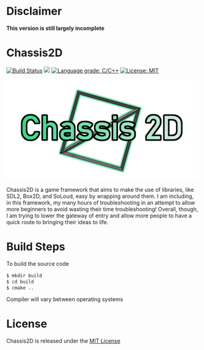 # Disclaimer

**This version is still largely incomplete**

# Chassis2D
[![Build Status](https://github.com/YamiOG/Chassis2D/actions/workflows/cmake.yml/badge.svg?branch=master)](https://github.com/YamiOG/Chassis2D/actions/workflows/cmake.yml)
[![](https://img.shields.io/github/last-commit/YamiOG/Chassis2D.svg)](https://github.com/YamiOG/Chassis2D/commits/master)
[![Language grade: C/C++](https://img.shields.io/lgtm/grade/cpp/g/YamiOG/Chassis2D.svg?logo=lgtm&logoWidth=18)](https://lgtm.com/projects/g/YamiOG/Chassis2D/context:cpp)
[![License: MIT](https://img.shields.io/github/license/YamiOG/Chassis2D.svg)](https://opensource.org/licenses/MIT)

![Official logo](icon1.png "Official Logo")

Chassis2D is a game framework that aims to make the use of libraries, like SDL2, Box2D, and SoLoud, easy by wrapping around them. I am including, in this framework, my many hours of troubleshooting in an attempt to allow more beginners to avoid wasting their time troubleshooting! Overall, though, I am trying to lower the gateway of entry and allow more people to have a quick route to bringing their ideas to life.

# Build Steps

To build the source code

    $ mkdir build
    $ cd build
    $ cmake ..

Compiler will vary between operating systems

# License

Chassis2D is released under the [MIT License](https://opensource.org/licenses/MIT)

